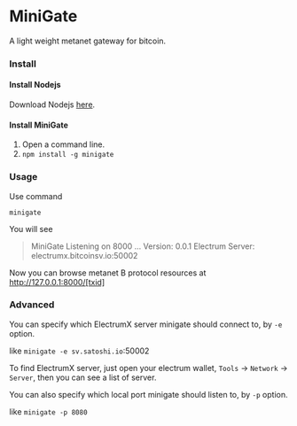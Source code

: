 # MiniGate
A light weight metanet gateway for bitcoin.

### Install

#### Install Nodejs

Download Nodejs [here](https://nodejs.org/).

#### Install MiniGate

1. Open a command line.
2. `npm install -g minigate`

### Usage

Use command

~~~shell
minigate
~~~

You will see

>MiniGate Listening on 8000 ...
>  Version: 0.0.1
>  Electrum Server: electrumx.bitcoinsv.io:50002

Now you can browse metanet B protocol resources at http://127.0.0.1:8000/[txid]

### Advanced

You can specify which ElectrumX server minigate should connect to, by `-e` option.

like `minigate -e sv.satoshi.io`:50002

To find ElectrumX server, just open your electrum wallet, `Tools` -> `Network` -> `Server`, then you can see a list of server.

You can also specify which local port minigate should listen to, by `-p` option.

like `minigate -p 8080`
